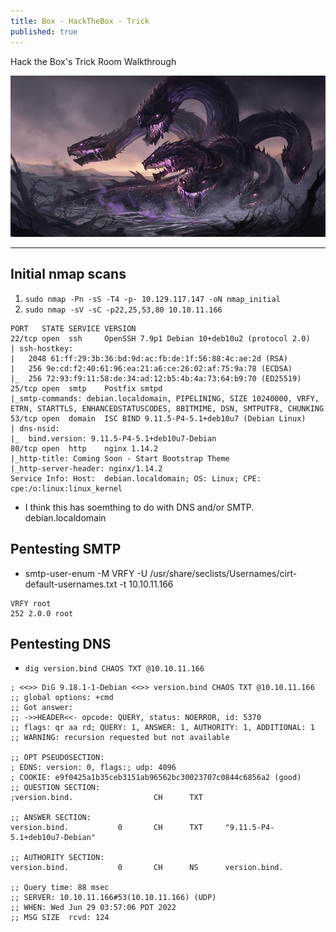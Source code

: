 ```yaml
---
title: Box - HackTheBox - Trick
published: true
---
```


Hack the Box's Trick Room Walkthrough

![0xskar](/assets/hydra.jpeg)

* * *

## Initial nmap scans

1. ``sudo nmap -Pn -sS -T4 -p- 10.129.117.147 -oN nmap_initial``
2. ``sudo nmap -sV -sC -p22,25,53,80 10.10.11.166``

```shell
PORT   STATE SERVICE VERSION
22/tcp open  ssh     OpenSSH 7.9p1 Debian 10+deb10u2 (protocol 2.0)
| ssh-hostkey: 
|   2048 61:ff:29:3b:36:bd:9d:ac:fb:de:1f:56:88:4c:ae:2d (RSA)
|   256 9e:cd:f2:40:61:96:ea:21:a6:ce:26:02:af:75:9a:78 (ECDSA)
|_  256 72:93:f9:11:58:de:34:ad:12:b5:4b:4a:73:64:b9:70 (ED25519)
25/tcp open  smtp    Postfix smtpd
|_smtp-commands: debian.localdomain, PIPELINING, SIZE 10240000, VRFY, ETRN, STARTTLS, ENHANCEDSTATUSCODES, 8BITMIME, DSN, SMTPUTF8, CHUNKING
53/tcp open  domain  ISC BIND 9.11.5-P4-5.1+deb10u7 (Debian Linux)
| dns-nsid: 
|_  bind.version: 9.11.5-P4-5.1+deb10u7-Debian
80/tcp open  http    nginx 1.14.2
|_http-title: Coming Soon - Start Bootstrap Theme
|_http-server-header: nginx/1.14.2
Service Info: Host:  debian.localdomain; OS: Linux; CPE: cpe:/o:linux:linux_kernel
```

- I think this has soemthing to do with DNS and/or SMTP. debian.localdomain

## Pentesting SMTP 

- smtp-user-enum -M VRFY -U /usr/share/seclists/Usernames/cirt-default-usernames.txt -t 10.10.11.166 

```shell
VRFY root
252 2.0.0 root
```



## Pentesting DNS

- ``dig version.bind CHAOS TXT @10.10.11.166``

```shell 
; <<>> DiG 9.18.1-1-Debian <<>> version.bind CHAOS TXT @10.10.11.166
;; global options: +cmd
;; Got answer:
;; ->>HEADER<<- opcode: QUERY, status: NOERROR, id: 5370
;; flags: qr aa rd; QUERY: 1, ANSWER: 1, AUTHORITY: 1, ADDITIONAL: 1
;; WARNING: recursion requested but not available

;; OPT PSEUDOSECTION:
; EDNS: version: 0, flags:; udp: 4096
; COOKIE: e9f0425a1b35ceb3151ab96562bc30023707c0844c6856a2 (good)
;; QUESTION SECTION:
;version.bind.                  CH      TXT

;; ANSWER SECTION:
version.bind.           0       CH      TXT     "9.11.5-P4-5.1+deb10u7-Debian"

;; AUTHORITY SECTION:
version.bind.           0       CH      NS      version.bind.

;; Query time: 88 msec
;; SERVER: 10.10.11.166#53(10.10.11.166) (UDP)
;; WHEN: Wed Jun 29 03:57:06 PDT 2022
;; MSG SIZE  rcvd: 124

```




